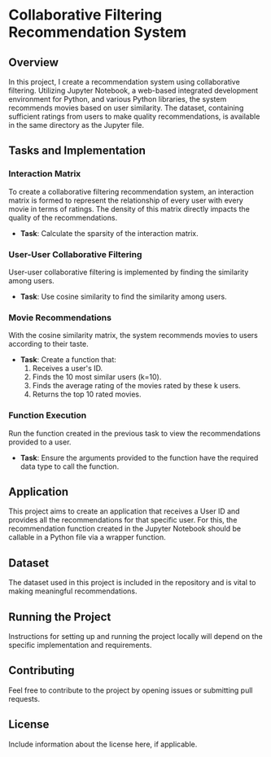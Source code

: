 # Collaborative Filtering Recommendation System

## Overview
In this project, I create a recommendation system using collaborative filtering. Utilizing Jupyter Notebook, a web-based integrated development environment for Python, and various Python libraries, the system recommends movies based on user similarity. The dataset, containing sufficient ratings from users to make quality recommendations, is available in the same directory as the Jupyter file.

## Tasks and Implementation

### Interaction Matrix
To create a collaborative filtering recommendation system, an interaction matrix is formed to represent the relationship of every user with every movie in terms of ratings. The density of this matrix directly impacts the quality of the recommendations.

- **Task**: Calculate the sparsity of the interaction matrix.

### User-User Collaborative Filtering
User-user collaborative filtering is implemented by finding the similarity among users.

- **Task**: Use cosine similarity to find the similarity among users.

### Movie Recommendations
With the cosine similarity matrix, the system recommends movies to users according to their taste.

- **Task**: Create a function that:
  1. Receives a user's ID.
  2. Finds the 10 most similar users (k=10).
  3. Finds the average rating of the movies rated by these k users.
  4. Returns the top 10 rated movies.

### Function Execution
Run the function created in the previous task to view the recommendations provided to a user.

- **Task**: Ensure the arguments provided to the function have the required data type to call the function.

## Application
This project aims to create an application that receives a User ID and provides all the recommendations for that specific user. For this, the recommendation function created in the Jupyter Notebook should be callable in a Python file via a wrapper function.

## Dataset
The dataset used in this project is included in the repository and is vital to making meaningful recommendations.

## Running the Project
Instructions for setting up and running the project locally will depend on the specific implementation and requirements.

## Contributing
Feel free to contribute to the project by opening issues or submitting pull requests.

## License
Include information about the license here, if applicable.
